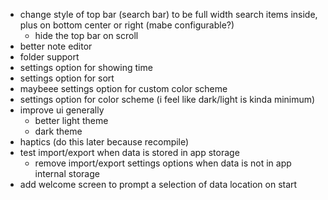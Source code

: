 - change style of top bar (search bar) to be full width search items inside, plus on bottom center or right (mabe configurable?)
    - hide the top bar on scroll
- better note editor
- folder support
- settings option for showing time
- settings option for sort
- maybeee settings option for custom color scheme
- settings option for color scheme (i feel like dark/light is kinda minimum)
- improve ui generally
    - better light theme
    - dark theme
- haptics (do this later because recompile)
- test import/export when data is stored in app storage
    - remove import/export settings options when data is not in app internal storage
- add welcome screen to prompt a selection of data location on start
